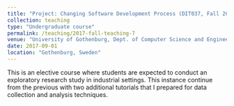 ```yaml
---
title: "Project: Changing Software Development Process (DIT037, Fall 2017, approx. 15 students)"
collection: teaching
type: "Undergraduate course"
permalink: /teaching/2017-fall-teaching-7
venue: "University of Gothenburg, Dept. of Computer Science and Engineering (SEM Bachelor Program)"
date: 2017-09-01
location: "Gothenburg, Sweden"
---
```

This is an elective course where students are expected to conduct an exploratory research study in industrial settings. This instance continue from the previous with two additional tutorials that I prepared for data collection and analysis techniques.
